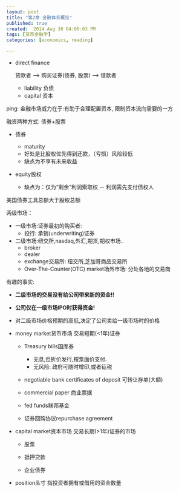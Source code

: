 ```yaml
---
layout: post
title: "第2章 金融体系概览"
published: true
created:  2014 Aug 30 04:00:03 PM
tags: [货币金融学]
categories: [economics, reading]

---
```


* direct finance

    贷款者 --> 购买证券(债券, 股票) --> 借款者 

    * liability 负债
    * capital 资本

ping: 金融市场威力在于:有助于合理配置资本, 限制资本流向需要的一方

融资两种方式: 债券+股票

* 债券
    * maturity
    * 好处是比股权优先得到还款，（亏损）风险较低
    * 缺点为不享有未来收益
     

* equity股权
    * 缺点为：仅为“剩余”利润索取权 － 利润需先支付债权人

美国债券工具总额大于股权总额

两级市场：

* 一级市场:证券最初的购买者: 
    * 投行: 承销(underwriting)证券
* 二级市场:纽交所,nasdaq,外汇,期货,期权市场..
    * broker
    * dealer
    * exchange交易所: 纽交所,芝加哥商品交易所
    * Over-The-Counter(OTC) market场外市场: 分处各地的交易商


有趣的事实:
* **二级市场的交易没有给公司带来新的资金!!**
* **公司仅在一级市场IPO时获得资金!**
* 对二级市场价格预期的高低,决定了公司卖给一级市场时的价格


* money market货币市场
  交易短期(<1年)证券

  * Treasury bills国库券

    * 无息,但折价发行,按票面价支付.
    * 无风险: 政府可随时增印,或者征税
    
  * negotiable bank certificates of deposit 可转让存单(大额)
  * commercial paper 商业票据
  * fed funds联邦基金
  * 证券回购协议repurchase agreement

* capital market资本市场
  交易长期(>1年)证券的市场
  
  * 股票
  * 抵押贷款

  * 企业债券


* position头寸 指投资者拥有或借用的资金数量
